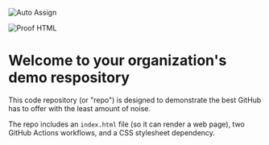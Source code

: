 ![Auto Assign](https://github.com/MewtwoReinforcement/demo-repository/actions/workflows/auto-assign.yml/badge.svg)

![Proof HTML](https://github.com/MewtwoReinforcement/demo-repository/actions/workflows/proof-html.yml/badge.svg)

# Welcome to your organization's demo respository
This code repository (or "repo") is designed to demonstrate the best GitHub has to offer with the least amount of noise.

The repo includes an `index.html` file (so it can render a web page), two GitHub Actions workflows, and a CSS stylesheet dependency.
